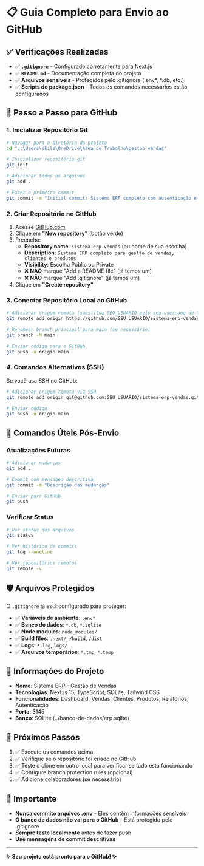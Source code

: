 # 📋 Guia Completo para Envio ao GitHub

## ✅ Verificações Realizadas

- ✅ **`.gitignore`** - Configurado corretamente para Next.js
- ✅ **`README.md`** - Documentação completa do projeto
- ✅ **Arquivos sensíveis** - Protegidos pelo .gitignore (.env*, *.db, etc.)
- ✅ **Scripts do package.json** - Todos os comandos necessários estão configurados

## 🚀 Passo a Passo para GitHub

### 1. Inicializar Repositório Git

```bash
# Navegar para o diretório do projeto
cd "c:\Users\skile\OneDrive\Área de Trabalho\gestao vendas"

# Inicializar repositório git
git init

# Adicionar todos os arquivos
git add .

# Fazer o primeiro commit
git commit -m "Initial commit: Sistema ERP completo com autenticação e gestão de vendas"
```

### 2. Criar Repositório no GitHub

1. Acesse [GitHub.com](https://github.com)
2. Clique em **"New repository"** (botão verde)
3. Preencha:
   - **Repository name**: `sistema-erp-vendas` (ou nome de sua escolha)
   - **Description**: `Sistema ERP completo para gestão de vendas, clientes e produtos`
   - **Visibility**: Escolha Public ou Private
   - ❌ **NÃO** marque "Add a README file" (já temos um)
   - ❌ **NÃO** marque "Add .gitignore" (já temos um)
4. Clique em **"Create repository"**

### 3. Conectar Repositório Local ao GitHub

```bash
# Adicionar origem remota (substitua SEU_USUARIO pelo seu username do GitHub)
git remote add origin https://github.com/SEU_USUARIO/sistema-erp-vendas.git

# Renomear branch principal para main (se necessário)
git branch -M main

# Enviar código para o GitHub
git push -u origin main
```

### 4. Comandos Alternativos (SSH)

Se você usa SSH no GitHub:

```bash
# Adicionar origem remota via SSH
git remote add origin git@github.com:SEU_USUARIO/sistema-erp-vendas.git

# Enviar código
git push -u origin main
```

## 🔧 Comandos Úteis Pós-Envio

### Atualizações Futuras

```bash
# Adicionar mudanças
git add .

# Commit com mensagem descritiva
git commit -m "Descrição das mudanças"

# Enviar para GitHub
git push
```

### Verificar Status

```bash
# Ver status dos arquivos
git status

# Ver histórico de commits
git log --oneline

# Ver repositórios remotos
git remote -v
```

## 🛡️ Arquivos Protegidos

O `.gitignore` já está configurado para proteger:

- ✅ **Variáveis de ambiente**: `.env*`
- ✅ **Banco de dados**: `*.db`, `*.sqlite`
- ✅ **Node modules**: `node_modules/`
- ✅ **Build files**: `.next/`, `/build`, `/dist`
- ✅ **Logs**: `*.log`, `logs/`
- ✅ **Arquivos temporários**: `*.tmp`, `*.temp`

## 📝 Informações do Projeto

- **Nome**: Sistema ERP - Gestão de Vendas
- **Tecnologias**: Next.js 15, TypeScript, SQLite, Tailwind CSS
- **Funcionalidades**: Dashboard, Vendas, Clientes, Produtos, Relatórios, Autenticação
- **Porta**: 3145
- **Banco**: SQLite (../banco-de-dados/erp.sqlite)

## 🎯 Próximos Passos

1. ✅ Execute os comandos acima
2. ✅ Verifique se o repositório foi criado no GitHub
3. ✅ Teste o clone em outro local para verificar se tudo está funcionando
4. ✅ Configure branch protection rules (opcional)
5. ✅ Adicione colaboradores (se necessário)

## 🚨 Importante

- **Nunca commite arquivos .env** - Eles contêm informações sensíveis
- **O banco de dados não vai para o GitHub** - Está protegido pelo .gitignore
- **Sempre teste localmente** antes de fazer push
- **Use mensagens de commit descritivas**

---

**✨ Seu projeto está pronto para o GitHub! ✨**